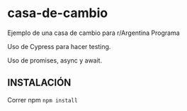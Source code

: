 # casa-de-cambio
 Ejemplo de una casa de cambio para r/Argentina Programa

 Uso de Cypress para hacer testing.

 Uso de promises, async y await.

## INSTALACIÓN
Correr npm `npm install`